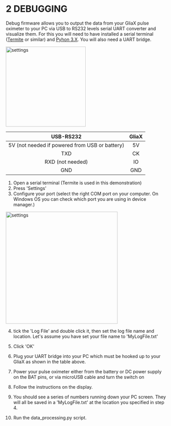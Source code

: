 # 2 DEBUGGING

Debug firmware allows you to output the data from your GliaX pulse oximeter to your PC via USB to RS232 levels serial UART converter and visualize them. For this you will need to have installed a serial terminal ([Termite](https://www.compuphase.com/software_termite.htm) or similar) and [Pyhon 3.X](http://winpython.github.io/). You will also need a UART bridge.

<img src="https://user-images.githubusercontent.com/14543226/31599088-24b45666-b251-11e7-815b-aab835faab1b.jpg" alt="settings" width= "250" >

|USB-RS232| GliaX|
|:----:|:----:|
|5V (not needed if powered from USB or battery)|5V|
|TXD|CK|
|RXD (not needed)|IO|
|GND|GND|

1. Open a serial terminal (Termite is used in this demonstration)
2. Press 'Settings'
3. Configure your port (select the right COM port on your computer. On Windows OS you can check which port you are using in device manager.)

<img src="https://user-images.githubusercontent.com/14543226/31546850-64932e5c-b025-11e7-800d-1ce65178edc3.PNG" alt="settings" width= "350" >

4. tick the 'Log File' and double click it, then set the log file name and location. Let's assume you have set your file name to 'MyLogFile.txt'
5. Click 'OK'
6. Plug your UART bridge into your PC which must be hooked up to your GliaX as shown in the table above. 
7. Power your pulse oximeter either from the battery or DC power supply on the BAT pins, or via microUSB cable and turn the switch on
8. Follow the instructions on the display.
9. You should see a series of numbers running down your PC screen. They will all be saved in a 'MyLogFile.txt' at the location you specified in step 4. 

10. Run the data_processing.py script.
